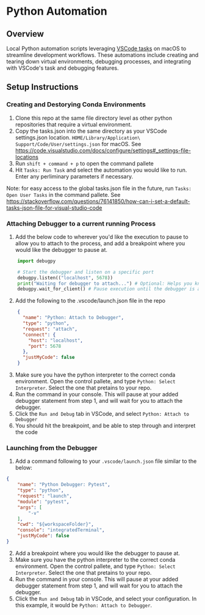 # Python Automation

## Overview
Local Python automation scripts leveraging [VSCode tasks](https://code.visualstudio.com/docs/debugtest/tasks) on macOS to streamline development workflows. These automations include creating and tearing down virtual environments, debugging processes, and integrating with VSCode's task and debugging features.


## Setup Instructions

###  Creating and Destorying Conda Environments
1. Clone this repo at the same file directory level as other python repositories that require a virtual environment.
2. Copy the tasks.json into the same directory as  your VSCode settings.json location. `HOME/Library/Application\ Support/Code/User/settings.json` for macOS. See https://code.visualstudio.com/docs/configure/settings#_settings-file-locations
3. Run `shift + command + p` to open the command pallete
4. Hit `Tasks: Run Task` and select the automation you would like to run. Enter any perliminary parameters if necessary.


Note: for easy access to the global tasks.json file in the future, run `Tasks: Open User Tasks` in the command pallete. See https://stackoverflow.com/questions/76141850/how-can-i-set-a-default-tasks-json-file-for-visual-studio-code


### Attaching Debugger to a current running Process
1. Add the below code to wherever you'd like the execution to pause to allow you to attach to the process, and add a breakpoint where you would like the debugger to pause at.

```python
    import debugpy

    # Start the debugger and listen on a specific port
    debugpy.listen(("localhost", 5678))
    print("Waiting for debugger to attach...") # Optional: Helps you know when to attach
    debugpy.wait_for_client() # Pause execution until the debugger is attached
```
2. Add the following to the .vscode/launch.json file in the repo
```json
    {
      "name": "Python: Attach to Debugger",
      "type": "python",
      "request": "attach",
      "connect": {
        "host": "localhost",
        "port": 5678
      },
      "justMyCode": false
    }
```
3. Make sure you have the python interpreter to the correct conda environment. Open the control pallete, and type `Python: Select Interpreter`. Select the one that pretains to your repo.
4. Run the command in your console. This will pause at your added debugger statement from step 1, and will wait for you to attach the debugger.
5. Click the `Run and Debug` tab in VSCode, and select `Python: Attach to Debugger`
6. You should hit the breakpoint, and be able to step through and interpret the code


### Launching from the Debugger 

1. Add a command following to your `.vscode/launch.json` file similar to the below:
```json
{
    "name": "Python Debugger: Pytest",
    "type": "python",
    "request": "launch",
    "module": "pytest",
    "args": [
        "-v"
    ],
    "cwd": "${workspaceFolder}",
    "console": "integratedTerminal",
    "justMyCode": false
}
``` 
2. Add a breakpoint where you would like the debugger to pause at.
3. Make sure you have the python interpreter to the correct conda environment. Open the control pallete, and type `Python: Select Interpreter`. Select the one that pretains to your repo.
4. Run the command in your console. This will pause at your added debugger statement from step 1, and will wait for you to attach the debugger.
5. Click the `Run and Debug` tab in VSCode, and select your  configuration. In this example, it would be `Python: Attach to Debugger`.